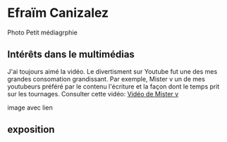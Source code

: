 # Efraïm Canizalez

Photo
Petit médiagrphie
## Intérêts dans le multimédias
J'ai toujours aimé la vidéo. Le divertisment sur Youtube fut une des mes grandes consomation grandissant. 
Par exemple, Mister v un de mes youtubeurs préféré par le contenu l'écriture et la façon dont le temps prit sur les tournages.
Consulter cette vidéo:
[Vidéo de Mister v](https://www.youtube.com/watch?v=cwxOXJeZ5sk) 

image avec lien

## exposition 

